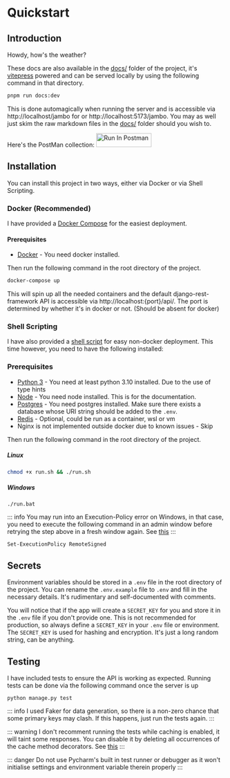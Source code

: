 # Quickstart

## Introduction

Howdy, how's the weather?

These docs are also available in the [docs/](https://github.com/kgarchie/jambo/tree/main/docs) folder of the project, it's [vitepress](https://vitepress.dev/)
powered and can be served locally by using the following command in that directory.

```bash
pnpm run docs:dev
```

This is done automagically when running the server and is accessible
via http://localhost/jambo for or http://localhost:5173/jambo.
You may as well just skim the raw markdown files in the [docs/](https://github.com/kgarchie/jambo/tree/main/docs) folder should you wish to.

Here's the PostMan collection:
[<img src="https://run.pstmn.io/button.svg" alt="Run In Postman" style="width: 128px; height: 32px;">](https://god.gw.postman.com/run-collection/15264165-ff91f75b-81bb-4bda-b45e-24002ddad076?action=collection%2Ffork&source=rip_markdown&collection-url=entityId%3D15264165-ff91f75b-81bb-4bda-b45e-24002ddad076%26entityType%3Dcollection%26workspaceId%3D91d100e3-340c-4dbd-b05b-e5eabbc100e7)

## Installation

You can install this project in two ways, either via Docker or via Shell Scripting.

### Docker (Recommended)

I have provided a [Docker Compose](./docker-compose.yml) for the easiest deployment.

#### Prerequisites

- [Docker](https://docs.docker.com/get-docker/) - You need docker installed.

Then run the following command in the root directory of the project.

```bash
docker-compose up
```

This will spin up all the needed containers and the default django-rest-framework API is accessible
via http://localhost:{port}/api/. The port is determined by whether it's in docker or not. (Should be absent for docker)

### Shell Scripting

I have also provided a [shell script](https://github.com/kgarchie/jambo/tree/main/docs) for easy non-docker deployment.
This time however, you need to have the following installed:

### Prerequisites

- [Python 3](https://www.python.org/downloads/) - You need at least python 3.10 installed. Due to the use of type hints
- [Node](https://nodejs.org/en/download/) - You need node installed. This is for the documentation.
- [Postgres](https://www.postgresql.org/download/) - You need postgres installed. Make sure there exists a database
  whose URI string should be added to the `.env`.
- [Redis](https://redis.io/download) - Optional, could be run as a container, wsl or vm
- Nginx is not implemented outside docker due to known issues - Skip

Then run the following command in the root directory of the project.

##### Linux

```bash
chmod +x run.sh && ./run.sh
```

##### Windows

```shell
./run.bat
````

::: info
You may run into an Execution-Policy error on Windows, in that case, you need to execute the following command
in an admin window before retrying the step above in a fresh window again.
See [this](https://learn.microsoft.com/en-us/powershell/module/microsoft.powershell.security/set-executionpolicy?view=powershell-7.4#:~:text=Copy-,Set%2DExecutionPolicy%20%2DExecutionPolicy%20RemoteSigned%20%2DScope%20LocalMachine,-Get%2DExecutionPolicy%20%2DList)
:::

```shell
Set-ExecutionPolicy RemoteSigned
```

## Secrets

Environment variables should be stored in a `.env` file in the root directory of the project. You can rename
the `.env.example` file to `.env` and fill in the necessary details. It's rudimentary and self-documented with comments.

You will notice that if the app will create a `SECRET_KEY` for you and store it in the `.env` file if you don't provide
one. This is not recommended for
production, so always define a `SECRET_KEY` in your `.env` file or environment. The `SECRET_KEY` is used for hashing and
encryption. It's just a long random string, can be anything.

## Testing

I have included tests to ensure the API is working as expected.
Running tests can be done via the following command once the server is up

```shell
python manage.py test
```

::: info
I used Faker for data generation, so there is a non-zero chance that some primary keys may clash.
If this happens, just run the tests again.
:::

::: warning
I don't recomment running the tests while caching is enabled, it will taint some responses. You can disable it by deleting all occurrences of the cache method decorators. See [this](https://www.django-rest-framework.org/api-guide/caching/#:~:text=Caching%20in%20REST%20Framework%20works%20well%20with%20the,cache%20decorators%20such%20as%20cache_page%2C%20vary_on_cookie%20and%20vary_on_headers.)
:::

::: danger
Do not use Pycharm's built in test runner or debugger as it won't initialise settings and environment
variable therein properly
:::
